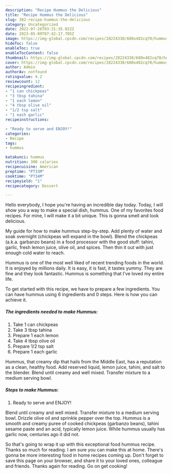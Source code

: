 ```yaml
---
description: "Recipe Hummus the Delicious"
title: "Recipe Hummus the Delicious"
slug: 302-recipe-hummus-the-delicious
category: Uncategorized
date: 2022-07-26T03:31:35.022Z
date: 2023-05-09T07:42:17.705Z
image: https://img-global.cpcdn.com/recipes/28224338/680x482cq70/hummus-recipe-main-photo.jpg
hideToc: false
enableToc: true
enableTocContent: false
thumbnail: https://img-global.cpcdn.com/recipes/28224338/680x482cq70/hummus-recipe-main-photo.jpg
cover: https://img-global.cpcdn.com/recipes/28224338/680x482cq70/hummus-recipe-main-photo.jpg
author: Admin
authorAv: notfound
ratingvalue: 4.2
reviewcount: 12
recipeingredient:
- "1 can chickpeas"
- "3 tbsp tahina"
- "1 each lemon"
- "4 tbsp olive oil"
- "1/2 tsp salt"
- "1 each garlic"
recipeinstructions:

- "Ready to serve and ENJOY!"
categories:
- Recipe
tags:
- hummus

katakunci: hummus 
nutrition: 300 calories
recipecuisine: American
preptime: "PT33M"
cooktime: "PT34M"
recipeyield: "1"
recipecategory: Dessert

---
```



Hello everybody, I hope you're having an incredible day today. Today, I will show you a way to make a special dish, hummus. One of my favorites food recipes. For mine, I will make it a bit unique. This is gonna smell and look delicious.

My guide for how to make hummus step-by-step. Add plenty of water and soak overnight (chickpeas will expand in the bowl). Blend the chickpeas (a.k.a. garbanzo beans) in a food processor with the good stuff: tahini, garlic, fresh lemon juice, olive oil, and spices. Then thin it out with just enough cold water to reach.

Hummus is one of the most well liked of recent trending foods in the world. It is enjoyed by millions daily. It is easy, it is fast, it tastes yummy. They are fine and they look fantastic. Hummus is something that I've loved my entire life.


To get started with this recipe, we have to prepare a few ingredients. You can have hummus using 6 ingredients and 0 steps. Here is how you can achieve it.

<!--inarticleads1-->

##### The ingredients needed to make Hummus:

1. Take 1 can chickpeas
1. Take 3 tbsp tahina
1. Prepare 1 each lemon
1. Take 4 tbsp olive oil
1. Prepare 1/2 tsp salt
1. Prepare 1 each garlic


Hummus, that creamy dip that hails from the Middle East, has a reputation as a clean, healthy food. Add reserved liquid, lemon juice, tahini, and salt to the blender. Blend until creamy and well mixed. Transfer mixture to a medium serving bowl. 

<!--inarticleads2-->

##### Steps to make Hummus:


1. Ready to serve and ENJOY!

Blend until creamy and well mixed. Transfer mixture to a medium serving bowl. Drizzle olive oil and sprinkle pepper over the top. Hummus is a smooth and creamy puree of cooked chickpeas (garbanzo beans), tahini sesame paste and an acid, typically lemon juice. While hummus usually has garlic now, centuries ago it did not. 

So that's going to wrap it up with this exceptional food hummus recipe. Thanks so much for reading. I am sure you can make this at home. There's gonna be more interesting food in home recipes coming up. Don't forget to save this page on your browser, and share it to your loved ones, colleague and friends. Thanks again for reading. Go on get cooking!
